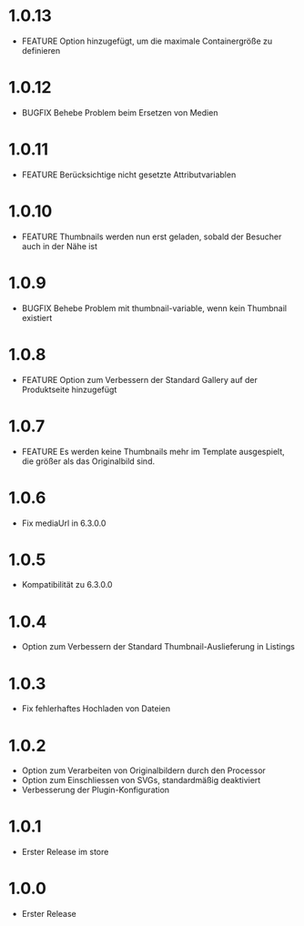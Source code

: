 # 1.0.13

* FEATURE Option hinzugefügt, um die maximale Containergröße zu definieren

# 1.0.12

* BUGFIX Behebe Problem beim Ersetzen von Medien

# 1.0.11

* FEATURE Berücksichtige nicht gesetzte Attributvariablen

# 1.0.10

* FEATURE Thumbnails werden nun erst geladen, sobald der Besucher auch in der Nähe ist

# 1.0.9

* BUGFIX Behebe Problem mit thumbnail-variable, wenn kein Thumbnail existiert
 
# 1.0.8

* FEATURE Option zum Verbessern der Standard Gallery auf der Produktseite hinzugefügt
 
# 1.0.7

* FEATURE Es werden keine Thumbnails mehr im Template ausgespielt, die größer als das Originalbild sind.

# 1.0.6

* Fix mediaUrl in 6.3.0.0

# 1.0.5

* Kompatibilität zu 6.3.0.0

# 1.0.4

* Option zum Verbessern der Standard Thumbnail-Auslieferung in Listings

# 1.0.3

* Fix fehlerhaftes Hochladen von Dateien

# 1.0.2

* Option zum Verarbeiten von Originalbildern durch den Processor
* Option zum Einschliessen von SVGs, standardmäßig deaktiviert 
* Verbesserung der Plugin-Konfiguration

# 1.0.1

* Erster Release im store

# 1.0.0

* Erster Release
